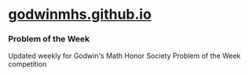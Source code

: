 # <a href="www.godwinmhs.github.io">godwinmhs.github.io</a>
### Problem of the Week
Updated weekly for Godwin's Math Honor Society Problem of the Week competition
